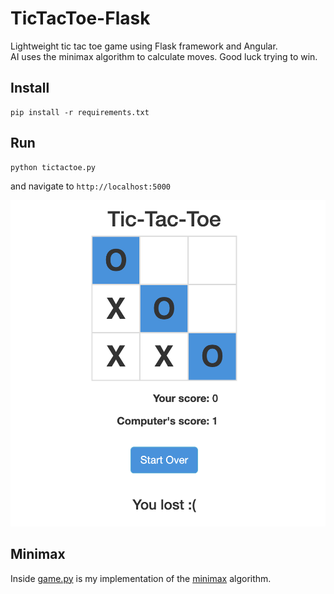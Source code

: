 # TicTacToe-Flask
Lightweight tic tac toe game using Flask framework and Angular.  
AI uses the minimax algorithm to calculate moves.  Good luck
trying to win.

## Install
```
pip install -r requirements.txt
```

## Run
```
python tictactoe.py
```

and navigate to `http://localhost:5000`

![Example](./static/img/example.png)

## Minimax
Inside [game.py](https://github.com/Buuntu/minimax-algorithm/blob/master/game.py#L31) 
is my implementation of the 
[minimax](https://en.wikipedia.org/wiki/Minimax) algorithm.


